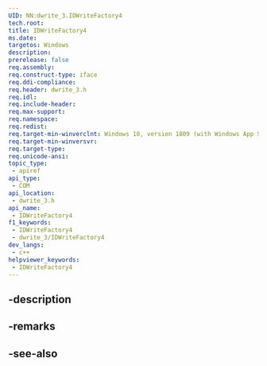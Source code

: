 ```yaml
---
UID: NN:dwrite_3.IDWriteFactory4
tech.root: 
title: IDWriteFactory4
ms.date: 
targetos: Windows
description: 
prerelease: false
req.assembly: 
req.construct-type: iface
req.ddi-compliance: 
req.header: dwrite_3.h
req.idl: 
req.include-header: 
req.max-support: 
req.namespace: 
req.redist: 
req.target-min-winverclnt: Windows 10, version 1809 (with Windows App SDK 0.5 or later)
req.target-min-winversvr: 
req.target-type: 
req.unicode-ansi: 
topic_type:
 - apiref
api_type:
 - COM
api_location:
 - dwrite_3.h
api_name:
 - IDWriteFactory4
f1_keywords:
 - IDWriteFactory4
 - dwrite_3/IDWriteFactory4
dev_langs:
 - c++
helpviewer_keywords:
 - IDWriteFactory4
---
```


## -description

## -remarks

## -see-also

